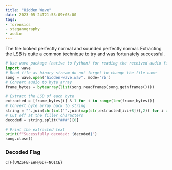 ```yaml
---
title: "Hidden Wave"
date: 2023-05-24T21:53:09+03:00
tags:
- forensics
- steganography
- audio
---
```


The file looked perfectly normal and sounded perfectly normal. Extracting the
LSB is quite a common technique to try and was fortunately successful.

```python
# Use wave package (native to Python) for reading the received audio file
import wave
# Read file as binary stream do not forget to change the file name
song = wave.open("hidden-wave.wav", mode='rb')
# Convert audio to byte array
frame_bytes = bytearray(list(song.readframes(song.getnframes())))

# Extract the LSB of each byte
extracted = [frame_bytes[i] & 1 for i in range(len(frame_bytes))]
# Convert byte array back to string
string = "".join(chr(int("".join(map(str,extracted[i:i+8])),2)) for i in range(0,len(extracted),8))
# Cut off at the filler characters
decoded = string.split("###")[0]

# Print the extracted text
print(f"Sucessfully decoded: {decoded}")
song.close()
```

### Decoded Flag
`CTF{UNZSFEFEWF@SDF-NOICE}`
